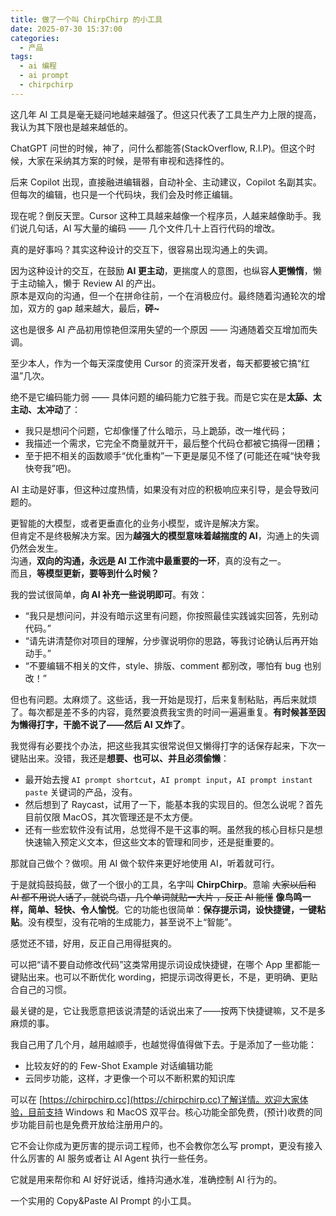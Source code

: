 ```yaml
---
title: 做了一个叫 ChirpChirp 的小工具
date: 2025-07-30 15:37:00
categories:
  - 产品
tags:
  - ai 编程
  - ai prompt
  - chirpchirp
---
```


这几年 AI 工具是毫无疑问地越来越强了。但这只代表了工具生产力上限的提高，我认为其下限也是越来越低的。

ChatGPT 问世的时候，神了，问什么都能答(StackOverflow, R.I.P)。但这个时候，大家在采纳其方案的时候，是带有审视和选择性的。

后来 Copilot 出现，直接融进编辑器，自动补全、主动建议，Copilot 名副其实。但每次的编辑，也只是一个代码块，我们会及时修正编辑。

现在呢？倒反天罡。Cursor 这种工具越来越像一个程序员，人越来越像助手。我们说几句话，AI 写大量的编码 —— 几个文件几十上百行代码的增改。

真的是好事吗？其实这种设计的交互下，很容易出现沟通上的失调。

因为这种设计的交互，在鼓励 **AI 更主动**，更揣度人的意图，也纵容**人更懒惰**，懒于主动输入，懒于 Review AI 的产出。  
原本是双向的沟通，但一个在拼命往前，一个在消极应付。最终随着沟通轮次的增加，双方的 gap 越来越大，最后，**砰~**

<!-- more -->

这也是很多 AI 产品初用惊艳但深用失望的一个原因 —— 沟通随着交互增加而失调。

至少本人，作为一个每天深度使用 Cursor 的资深开发者，每天都要被它搞“红温”几次。

绝不是它编码能力弱 —— 具体问题的编码能力它胜于我。而是它实在是**太舔、太主动、太冲动**了：

- 我只是想问个问题，它却像懂了什么暗示，马上跪舔，改一堆代码；
- 我描述一个需求，它完全不商量就开干，最后整个代码仓都被它搞得一团糟；
- 至于把不相关的函数顺手“优化重构”一下更是屡见不怪了(可能还在喊“快夸我快夸我”吧)。

AI 主动是好事，但这种过度热情，如果没有对应的积极响应来引导，是会导致问题的。

更智能的大模型，或者更垂直化的业务小模型，或许是解决方案。  
但肯定不是终极解决方案。因为**越强大的模型意味着越揣度的 AI**，沟通上的失调仍然会发生。  
沟通，**双向的沟通，永远是 AI 工作流中最重要的一环**，真的没有之一。  
而且，**等模型更新，要等到什么时候？**

我的尝试很简单，**向 AI 补充一些说明即可**。有效：

- “我只是想问问，并没有暗示这里有问题，你按照最佳实践诚实回答，先别动代码。”
- “请先讲清楚你对项目的理解，分步骤说明你的思路，等我讨论确认后再开始动手。”
- “不要编辑不相关的文件，style、排版、comment 都别改，哪怕有 bug 也别改！”

但也有问题。太麻烦了。这些话，我一开始是现打，后来复制粘贴，再后来就烦了。每次都是差不多的内容，竟然要浪费我宝贵的时间一遍遍重复。**有时候甚至因为懒得打字，干脆不说了——然后 AI 又炸了**。

我觉得有必要找个办法，把这些我其实很常说但又懒得打字的话保存起来，下次一键贴出来。没错，我还是**想要、也可以、并且必须偷懒**：

- 最开始去搜 `AI prompt shortcut`，`AI prompt input`，`AI prompt instant paste` 关键词的产品，没有。
- 然后想到了 Raycast，试用了一下，能基本我的实现目的。但怎么说呢？首先目前仅限 MacOS，其次管理还是不太方便。
- 还有一些宏软件没有试用，总觉得不是干这事的啊。虽然我的核心目标只是想快速输入预定义文本，但这些文本的管理和同步，还是挺重要的。

那就自己做个？做呗。用 AI 做个软件来更好地使用 AI，听着就可行。

于是就捣鼓捣鼓，做了一个很小的工具，名字叫 **ChirpChirp**。意喻 ~~大家以后和 AI 都不用说人话了，就说鸟语，几个单词就贴一大片 ，反正 AI 能懂~~ **像鸟鸣一样，简单、轻快、令人愉悦**。它的功能也很简单：**保存提示词，设快捷键，一键粘贴**。没有模型，没有花哨的生成能力，甚至说不上“智能”。

感觉还不错，好用，反正自己用得挺爽的。

可以把“请不要自动修改代码”这类常用提示词设成快捷键，在哪个 App 里都能一键贴出来。也可以不断优化 wording，把提示词改得更长，不是，更明确、更贴合自己的习惯。

最关键的是，它让我愿意把该说清楚的话说出来了——按两下快捷键嘛，又不是多麻烦的事。

我自己用了几个月，越用越顺手，也越觉得值得做下去。于是添加了一些功能：

- 比较友好的的 Few-Shot Example 对话编辑功能
- 云同步功能，这样，才更像一个可以不断积累的知识库

可以在 [https://chirpchirp.cc](https://chirpchirp.cc)了解详情。欢迎大家体验，目前支持 Windows 和 MacOS 双平台。核心功能全部免费，(预计)收费的同步功能目前也是免费开放给注册用户的。

它不会让你成为更厉害的提示词工程师，也不会教你怎么写 prompt，更没有接入什么厉害的 AI 服务或者让 AI Agent 执行一些任务。

它就是用来帮你和 AI 好好说话，维持沟通水准，准确控制 AI 行为的。

一个实用的 Copy&Paste AI Prompt 的小工具。
